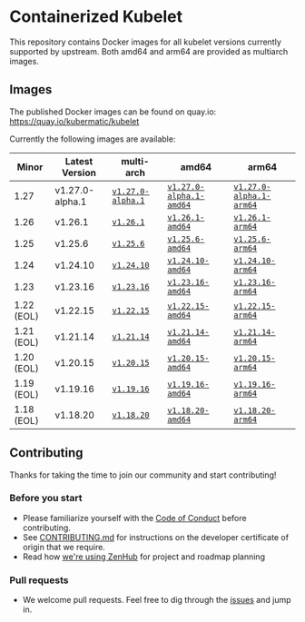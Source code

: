 # Containerized Kubelet

This repository contains Docker images for all kubelet versions currently supported by upstream.
Both amd64 and arm64 are provided as multiarch images.

## Images

The published Docker images can be found on quay.io: https://quay.io/kubermatic/kubelet

Currently the following images are available:

<!-- versions_start -->
| Minor | Latest Version | multi-arch | amd64 | arm64 |
| ----- | ------- | ---------- | ----- | ----- |
| 1.27 | v1.27.0-alpha.1 | [`v1.27.0-alpha.1`](https://quay.io/kubermatic/kubelet:v1.27.0-alpha.1) | [`v1.27.0-alpha.1-amd64`](https://quay.io/kubermatic/kubelet:v1.27.0-alpha.1-amd64) | [`v1.27.0-alpha.1-arm64`](https://quay.io/kubermatic/kubelet:v1.27.0-alpha.1-arm64) |
| 1.26 | v1.26.1 | [`v1.26.1`](https://quay.io/kubermatic/kubelet:v1.26.1) | [`v1.26.1-amd64`](https://quay.io/kubermatic/kubelet:v1.26.1-amd64) | [`v1.26.1-arm64`](https://quay.io/kubermatic/kubelet:v1.26.1-arm64) |
| 1.25 | v1.25.6 | [`v1.25.6`](https://quay.io/kubermatic/kubelet:v1.25.6) | [`v1.25.6-amd64`](https://quay.io/kubermatic/kubelet:v1.25.6-amd64) | [`v1.25.6-arm64`](https://quay.io/kubermatic/kubelet:v1.25.6-arm64) |
| 1.24 | v1.24.10 | [`v1.24.10`](https://quay.io/kubermatic/kubelet:v1.24.10) | [`v1.24.10-amd64`](https://quay.io/kubermatic/kubelet:v1.24.10-amd64) | [`v1.24.10-arm64`](https://quay.io/kubermatic/kubelet:v1.24.10-arm64) |
| 1.23 | v1.23.16 | [`v1.23.16`](https://quay.io/kubermatic/kubelet:v1.23.16) | [`v1.23.16-amd64`](https://quay.io/kubermatic/kubelet:v1.23.16-amd64) | [`v1.23.16-arm64`](https://quay.io/kubermatic/kubelet:v1.23.16-arm64) |
| 1.22 (EOL) | v1.22.15 | [`v1.22.15`](https://quay.io/kubermatic/kubelet:v1.22.15) | [`v1.22.15-amd64`](https://quay.io/kubermatic/kubelet:v1.22.15-amd64) | [`v1.22.15-arm64`](https://quay.io/kubermatic/kubelet:v1.22.15-arm64) |
| 1.21 (EOL) | v1.21.14 | [`v1.21.14`](https://quay.io/kubermatic/kubelet:v1.21.14) | [`v1.21.14-amd64`](https://quay.io/kubermatic/kubelet:v1.21.14-amd64) | [`v1.21.14-arm64`](https://quay.io/kubermatic/kubelet:v1.21.14-arm64) |
| 1.20 (EOL) | v1.20.15 | [`v1.20.15`](https://quay.io/kubermatic/kubelet:v1.20.15) | [`v1.20.15-amd64`](https://quay.io/kubermatic/kubelet:v1.20.15-amd64) | [`v1.20.15-arm64`](https://quay.io/kubermatic/kubelet:v1.20.15-arm64) |
| 1.19 (EOL) | v1.19.16 | [`v1.19.16`](https://quay.io/kubermatic/kubelet:v1.19.16) | [`v1.19.16-amd64`](https://quay.io/kubermatic/kubelet:v1.19.16-amd64) | [`v1.19.16-arm64`](https://quay.io/kubermatic/kubelet:v1.19.16-arm64) |
| 1.18 (EOL) | v1.18.20 | [`v1.18.20`](https://quay.io/kubermatic/kubelet:v1.18.20) | [`v1.18.20-amd64`](https://quay.io/kubermatic/kubelet:v1.18.20-amd64) | [`v1.18.20-arm64`](https://quay.io/kubermatic/kubelet:v1.18.20-arm64) |


<!-- versions_end -->

## Contributing

Thanks for taking the time to join our community and start contributing!

### Before you start

* Please familiarize yourself with the [Code of Conduct][3] before contributing.
* See [CONTRIBUTING.md][2] for instructions on the developer certificate of origin that we require.
* Read how [we're using ZenHub][13] for project and roadmap planning

### Pull requests

* We welcome pull requests. Feel free to dig through the [issues][1] and jump in.

[1]: https://github.com/kubermatic/kubelet/issues
[2]: https://github.com/kubermatic/kubelet/blob/main/CONTRIBUTING.md
[3]: https://github.com/kubermatic/kubelet/blob/main/CODE_OF_CONDUCT.md

[11]: https://groups.google.com/forum/#!forum/kubermatic-dev
[12]: https://kubermatic.slack.com/messages/kubelet
[13]: https://github.com/kubermatic/kubelet/blob/main/Zenhub.md
[15]: http://slack.kubermatic.io/
